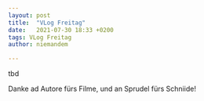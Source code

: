 ```yaml
---
layout: post
title:  "VLog Freitag"
date:   2021-07-30 18:33 +0200
tags: VLog Freitag
author: niemandem

---
```

tbd

Danke ad Autore fürs Filme, und an Sprudel fürs Schniide!
